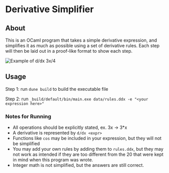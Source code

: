 # Derivative Simplifier

## About
This is an OCaml program that takes a simple derivative expression, and simplifies it as much as possible using a set of derivative rules. Each step will then be laid out in a proof-like format to show each step.

![Example of d/dx 3x/4](https://user-images.githubusercontent.com/72321241/235239018-d78847f8-a657-4da9-a10f-fddcde409ad9.png)

## Usage
Step 1: run `dune build` to build the executable file

Step 2: run `_build/default/bin/main.exe data/rules.ddx -e "<your expression here>"`

### Notes for Running
- All operations should be explicitly stated, ex. 3x -> 3*x
- A derivative is represented by `d/dx <expr>`
- Functions like `cos` may be included in your expression, but they will not be simplified
- You may add your own rules by adding them to `rules.ddx`, but they may not work as intended if they are too different from the 20 that were kept in mind when this program was wrote.
- Integer math is not simplified, but the answers are still correct.
